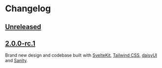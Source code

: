 # Changelog

## [Unreleased]

## [2.0.0-rc.1]

Brand new design and codebase built with [SvelteKit](https://svelte.dev/), [Tailwind CSS](https://tailwindcss.com/), [daisyUI](https://daisyui.com/) and [Sanity](https://www.sanity.io/).

[Unreleased]: https://github.com/imse-ty/setangle.com/compare/master...HEAD
[2.0.0-rc.1]: https://github.com/imse-ty/setangle.com/compare/v2.0.0-rc.1...HEAD
